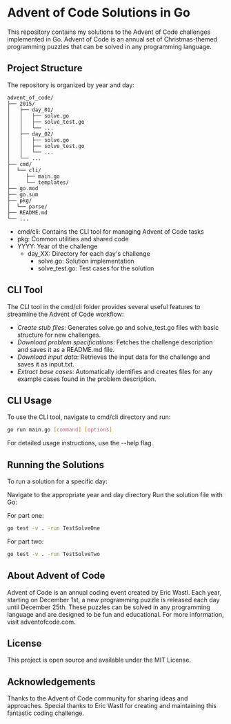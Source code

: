 # Advent of Code Solutions in Go

This repository contains my solutions to the Advent of Code challenges implemented in Go. Advent of Code is an annual set of Christmas-themed programming puzzles that can be solved in any programming language.

## Project Structure

The repository is organized by year and day:

```text
advent_of_code/
├── 2015/
│   ├── day_01/
│   │   ├── solve.go
│   │   ├── solve_test.go
│   │   └── ...
│   ├── day_02/
│   │   ├── solve.go
│   │   ├── solve_test.go
│   │   └── ...
│   └── ...
├── cmd/
│  └── cli/
│     ├── main.go
│     └── templates/
├── go.mod
├── go.sum
├── pkg/
│  └── parse/
├── README.md
└── ...
```
- cmd/cli: Contains the CLI tool for managing Advent of Code tasks
- pkg: Common utilities and shared code
- YYYY: Year of the challenge
  - day_XX: Directory for each day's challenge
    - solve.go: Solution implementation
    - solve_test.go: Test cases for the solution
 
## CLI Tool

The CLI tool in the cmd/cli folder provides several useful features to streamline the Advent of Code workflow:

- _Create stub files_: Generates solve.go and solve_test.go files with basic structure for new challenges.
- _Download problem specifications_: Fetches the challenge description and saves it as a README.md file.
- _Download input data_: Retrieves the input data for the challenge and saves it as input.txt.
- _Extract base cases_: Automatically identifies and creates files for any example cases found in the problem description.

## CLI Usage

To use the CLI tool, navigate to  cmd/cli directory and run:

```bash
go run main.go [command] [options]
```

For detailed usage instructions, use the --help flag.

## Running the Solutions

To run a solution for a specific day:

Navigate to the appropriate year and day directory
Run the solution file with Go:

For part one:

```bash
go test -v . -run TestSolveOne
```
For part two:

```bash
go test -v . -run TestSolveTwo
```

## About Advent of Code

Advent of Code is an annual coding event created by Eric Wastl. Each year, starting on December 1st, a new programming puzzle is released each day until December 25th. These puzzles can be solved in any programming language and are designed to be fun and educational. For more information, visit adventofcode.com.
 
## License

This project is open source and available under the MIT License.

## Acknowledgements

Thanks to the Advent of Code community for sharing ideas and approaches. Special thanks to Eric Wastl for creating and maintaining this fantastic coding challenge.
